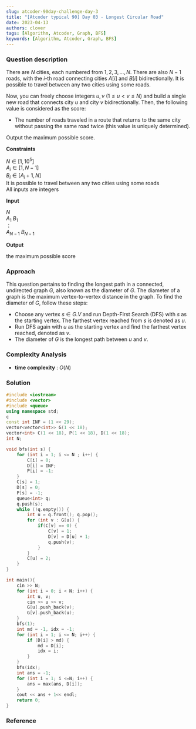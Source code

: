 ```yaml
---
slug: atcoder-90day-challenge-day-3
title: "[Atcoder typical 90] Day 03 - Longest Circular Road"
date: 2023-04-13
authors: clover
tags: [Algorithm, Atcoder, Graph, BFS]
keywords: [Algorithm, Atcoder, Graph, BFS]
---
```

### Question description
There are $N$ cities, each numbered from $1, 2, 3, \dots, N$. There are also $N-1$ roads, with the $i$-th road connecting cities $A[i]$ and $B[i]$ bidirectionally. It is possible to travel between any two cities using some roads.

Now, you can freely choose integers $u, v$ ($1 \leq u < v \leq N$) and build a single new road that connects city $u$ and city $v$ bidirectionally. Then, the following value is considered as the score:
- The number of roads traveled in a route that returns to the same city without passing the same road twice (this value is uniquely determined).

Output the maximum possible score.
<!-- truncate -->

**Constraints**  

$N\in[1, 10^5]$   
$A_i\in[1,N-1]$   
$B_i\in[A_i+1,N]$   
It is possible to travel between any two cities using some roads  
All inputs are integers  

**Input** 

$N$   
$A_{1}$  $B_{1}$  
$\vdots$  
$A_{N-1}$  $B_{N-1}$  

**Output**

the maximum possible score

### Approach
This question pertains to finding the longest path in a connected, undirected graph $G$, also known as the diameter of $G$. The diameter of a graph is the maximum vertex-to-vertex distance in the graph. To find the diameter of $G$, follow these steps:

- Choose any vertex $s \in G.V$ and run Depth-First Search (DFS) with $s$ as the starting vertex. The farthest vertex reached from $s$ is denoted as $u$.
- Run DFS again with $u$ as the starting vertex and find the farthest vertex reached, denoted as $v$.
- The diameter of $G$ is the longest path between $u$ and $v$.
### Complexity Analysis
- **time complexity** : $O(N)$

### Solution
```cpp
#include <iostream>
#include <vector>
#include <queue>
using namespace std;
c
const int INF = (1 << 29);
vector<vector<int>> G(1 << 18);
vector<int> C(1 << 18), P(1 << 18), D(1 << 18);
int N;

void bfs(int s) {
    for (int i = 1; i <= N ; i++) {
        C[i] = 0;
        D[i] = INF;
        P[i] = -1;
    }
    C[s] = 1;
    D[s] = 0;
    P[s] = -1;
    queue<int> q;
    q.push(s);
    while (!q.empty()) {
        int u = q.front(); q.pop();
        for (int v : G[u]) {
            if(C[v] == 0) {
                C[v] = 1;
                D[v] = D[u] + 1;
                q.push(v);
            }
        }
        C[u] = 2;
    }
}

int main(){
    cin >> N;
    for (int i = 0; i < N; i++) {
        int u, v;
        cin >> u >> v;
        G[u].push_back(v);
        G[v].push_back(u);
    }
    bfs(1);
    int md = -1, idx = -1;
    for (int i = 1; i <= N; i++) {
        if (D[i] > md) {
            md = D[i];
            idx = i;
        }
    }
    bfs(idx);
    int ans = -1;
    for (int i = 1; i <=N; i++) {
        ans = max(ans, D[i]);
    }
    cout << ans + 1<< endl;
    return 0;
}
```

### Reference
